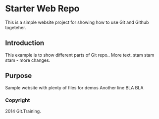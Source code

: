# Starter Web Repo

This is a simple website project for showing how to use Git and Github togeteher.

## Introduction

This example is to show different parts of Git repo..
More text.
stam stam stam - more changes.

## Purpose

Sample website with plenty of files for demos
Another line
BLA BLA

### Copyright
2014 Git.Training.